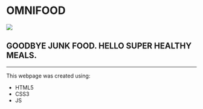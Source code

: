  # OMNIFOOD 
 ![](https://github.com/annapo1t/omnifood/raw/main/resources/img/promo.png)
##  GOODBYE JUNK FOOD. HELLO SUPER HEALTHY MEALS.
___

This webpage was created using:
* HTML5
* CSS3
* JS
